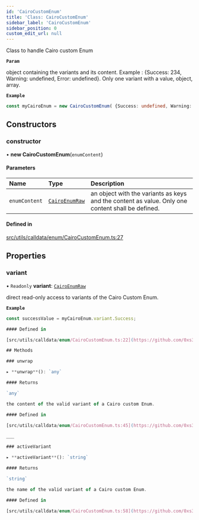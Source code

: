 ```yaml
---
id: 'CairoCustomEnum'
title: 'Class: CairoCustomEnum'
sidebar_label: 'CairoCustomEnum'
sidebar_position: 0
custom_edit_url: null
---
```


Class to handle Cairo custom Enum

**`Param`**

object containing the variants and its content. Example :
{Success: 234, Warning: undefined, Error: undefined}.
Only one variant with a value, object, array.

**`Example`**

```typescript
const myCairoEnum = new CairoCustomEnum( {Success: undefined, Warning: "0x7f32ea", Error: undefined})
```

## Constructors

### constructor

• **new CairoCustomEnum**(`enumContent`)

#### Parameters

| Name          | Type                                         | Description                                                                                      |
| :------------ | :------------------------------------------- | :----------------------------------------------------------------------------------------------- |
| `enumContent` | [`CairoEnumRaw`](../modules.md#cairoenumraw) | an object with the variants as keys and the content as value. Only one content shall be defined. |

#### Defined in

[src/utils/calldata/enum/CairoCustomEnum.ts:27](https://github.com/0xs34n/starknet.js/blob/develop/src/utils/calldata/enum/CairoCustomEnum.ts#L27)

## Properties

### variant

• `Readonly` **variant**: [`CairoEnumRaw`](../modules.md#cairoenumraw)

direct read-only access to variants of the Cairo Custom Enum.

**`Example`**

```typescript
const successValue = myCairoEnum.variant.Success;

#### Defined in

[src/utils/calldata/enum/CairoCustomEnum.ts:22](https://github.com/0xs34n/starknet.js/blob/develop/src/utils/calldata/enum/CairoCustomEnum.ts#L22)

## Methods

### unwrap

▸ **unwrap**(): `any`

#### Returns

`any`

the content of the valid variant of a Cairo custom Enum.

#### Defined in

[src/utils/calldata/enum/CairoCustomEnum.ts:45](https://github.com/0xs34n/starknet.js/blob/develop/src/utils/calldata/enum/CairoCustomEnum.ts#L45)

___

### activeVariant

▸ **activeVariant**(): `string`

#### Returns

`string`

the name of the valid variant of a Cairo custom Enum.

#### Defined in

[src/utils/calldata/enum/CairoCustomEnum.ts:58](https://github.com/0xs34n/starknet.js/blob/develop/src/utils/calldata/enum/CairoCustomEnum.ts#L58)
```
